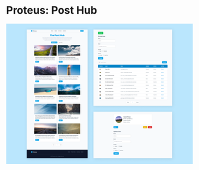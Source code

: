 # Proteus: Post Hub
![Preview](https://raw.githubusercontent.com/luqmanherifa/luqman-herifa-personal-portfolio-v2/main/public/works/proteus.png)

